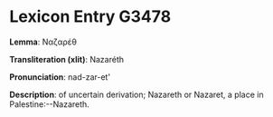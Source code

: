 # Lexicon Entry G3478

**Lemma**: Ναζαρέθ

**Transliteration (xlit)**: Nazaréth

**Pronunciation**: nad-zar-et'

**Description**:
of uncertain derivation; Nazareth or Nazaret, a place in Palestine:--Nazareth.
